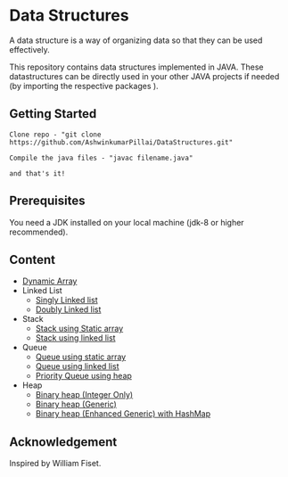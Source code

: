 # Data Structures

A data structure is a way of organizing data so that they can be used effectively.

This repository contains data structures implemented in JAVA.
These datastructures can be directly used in your other JAVA projects if needed (by importing the respective packages ).

## Getting Started

```
Clone repo - "git clone https://github.com/AshwinkumarPillai/DataStructures.git"

Compile the java files - "javac filename.java"

and that's it!

```

## Prerequisites

You need a JDK installed on your local machine (jdk-8 or higher recommended).

## Content

- [Dynamic Array](https://github.com/AshwinkumarPillai/data-structures/blob/master/dynamic_array/DynamicArray.java)
- Linked List
  - [Singly Linked list](https://github.com/AshwinkumarPillai/data-structures/blob/master/linked_lists/Singly_linked_list.java)
  - [Doubly Linked list](https://github.com/AshwinkumarPillai/data-structures/blob/master/linked_lists/Doubly_linked_list.java)
- Stack
  - [Stack using Static array](https://github.com/AshwinkumarPillai/data-structures/blob/master/stack/Stack.java)
  - [Stack using linked list](https://github.com/AshwinkumarPillai/data-structures/blob/master/stack/Stack_using_ll.java)
- Queue
  - [Queue using static array](https://github.com/AshwinkumarPillai/data-structures/blob/master/queue/Queue.java)
  - [Queue using linked list](https://github.com/AshwinkumarPillai/data-structures/blob/master/queue/Queue_using_ll.java)
  - [Priority Queue using heap](https://github.com/AshwinkumarPillai/data-structures/blob/master/heap/BinaryHeap_generic_Map.java)
- Heap
  - [Binary heap (Integer Only)](https://github.com/AshwinkumarPillai/data-structures/blob/master/heap/BinaryHeap.java)
  - [Binary heap (Generic)](https://github.com/AshwinkumarPillai/data-structures/blob/master/heap/BinaryHeap_generic.java)
  - [Binary heap (Enhanced Generic) with HashMap](https://github.com/AshwinkumarPillai/data-structures/blob/master/heap/BinaryHeap_generic_Map.java)
  
## Acknowledgement

Inspired by William Fiset.

